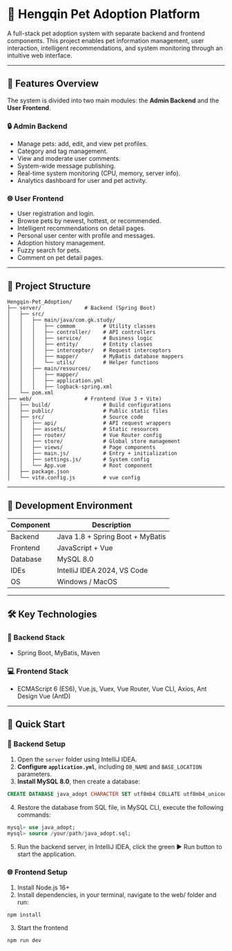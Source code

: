 # 🐾  Hengqin Pet Adoption Platform 

A full-stack pet adoption system with separate backend and frontend components. This project enables pet information management, user interaction, intelligent recommendations, and system monitoring through an intuitive web interface.

--- 

## 📌 Features Overview
The system is divided into two main modules: the **Admin Backend** and the **User Frontend**.

### 🔒 Admin Backend
- Manage pets: add, edit, and view pet profiles.
- Category and tag management.
- View and moderate user comments.
- System-wide message publishing.
- Real-time system monitoring (CPU, memory, server info).
- Analytics dashboard for user and pet activity.

### 🌐 User Frontend
- User registration and login.
- Browse pets by newest, hottest, or recommended.
- Intelligent recommendations on detail pages.
- Personal user center with profile and messages.
- Adoption history management.
- Fuzzy search for pets.
- Comment on pet detail pages.

---

## 📁 Project Structure

```
Hengqin-Pet_Adoption/
├── server/              # Backend (Spring Boot)
│   ├── src/
│   │   ├── main/java/com.gk.study/
│   │   │   ├── commom         # Utility classes
│   │   │   ├── controller/    # API controllers
│   │   │   ├── service/       # Business logic
│   │   │   ├── entity/        # Entity classes
│   │   │   ├── interceptor/   # Request interceptors
│   │   │   ├── mapper/        # MyBatis database mappers
│   │   │   └── utils/         # Helper functions
│   │   ├── main/resources/
│   │   │   ├── mapper/
│   │   │   ├── application.yml
│   │   │   ├── logback-spring.xml
│   └── pom.xml
├── web/                 # Frontend (Vue 3 + Vite)
│   ├── build/                 # Build configurations
│   ├── public/                # Public static files
│   ├── src/                   # Source code
│   │   ├── api/               # API request wrappers
│   │   ├── assets/            # Static resources
│   │   ├── router/            # Vue Router config
│   │   ├── store/             # Global store management
│   │   ├── views/             # Page components
│   │   ├── main.js/           # Entry + initialization
│   │   ├── settings.js/       # System config
│   │   └── App.vue            # Root component
│   ├── package.json
│   └── vite.config.js         # vue config
```

---

## 🧱 Development Environment

| Component  | Description                        |
|------------|------------------------------------|
| Backend    | Java 1.8 + Spring Boot + MyBatis   |
| Frontend   | JavaScript + Vue                   |
| Database   | MySQL 8.0                          |
| IDEs       | IntelliJ IDEA 2024, VS Code        |
| OS         | Windows / MacOS                    |

---

## 🛠 Key Technologies

### 🔧 Backend Stack

- Spring Boot, MyBatis, Maven

### 💻 Frontend Stack

- ECMAScript 6 (ES6), Vue.js, Vuex, Vue Router, Vue CLI, Axios, Ant Design Vue (AntD)

---

## 🚀 Quick Start

### 🔧 Backend Setup

1. Open the `server` folder using IntelliJ IDEA.
2. **Configure `application.yml`**, including `DB_NAME` and `BASE_LOCATION` parameters.
3. **Install MySQL 8.0**, then create a database:
```sql
CREATE DATABASE java_adopt CHARACTER SET utf8mb4 COLLATE utf8mb4_unicode_ci;
```
4.	Restore the database from SQL file, in MySQL CLI, execute the following commands:
```sql
mysql> use java_adopt;
mysql> source /your/path/java_adopt.sql;
```
5. Run the backend server, in IntelliJ IDEA, click the green ▶️ Run button to start the application.


### 🌐 Frontend Setup

1. Install Node.js 16+
2. Install dependencies, in your terminal, navigate to the web/ folder and run:
```bash
npm install
```
3. Start the frontend
```bash
npm run dev
```

